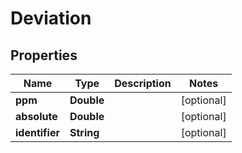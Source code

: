 

# Deviation



## Properties

| Name | Type | Description | Notes |
|------------ | ------------- | ------------- | -------------|
|**ppm** | **Double** |  |  [optional] |
|**absolute** | **Double** |  |  [optional] |
|**identifier** | **String** |  |  [optional] |



